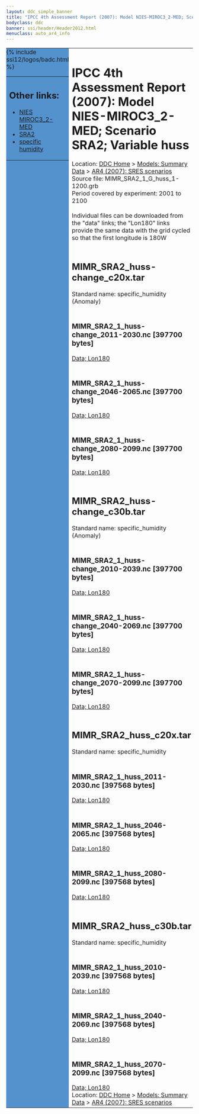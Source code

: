 ```yaml
---
layout: ddc_simple_banner
title: "IPCC 4th Assessment Report (2007): Model NIES-MIROC3_2-MED; Scenario SRA2; Variable huss"
bodyclass: ddc
banner: ssi/header/Header2012.html
menuclass: auto_ar4_info
---
```



<table width="100%" border="0" cellspacing="0" cellpadding="0" style="border-collapse: collapse;">
<tr style="margin:0;padding:0;border:0;">
<td style="margin:0;padding:0;border:0;height:1pt;width:150pt;background:#5492CD;" valign="top" >

<div id="lh-col2" class="auto_ar4_info">
<table class="menumain" bgcolor="#5492CD" cellspacing="0" width="100%" border="0">
<tr><td>
<h2> Other links:</h2>
<ul>
<li><a href="/auto/ar4/model-NIES-MIROC3_2-MED.html">NIES<br/>MIROC3_2-MED</a></li>
<li><a href="/auto/ar4/scenario-SRA2.html">SRA2</a></li>
<li><a href="/auto/ar4/var-specific_humidity.html">specific humidity</a></li>
</ul>
</td></tr>
{% include ssi12/logos/badc.html %}
</table>
</div>
</td>
<td><h1>IPCC 4th Assessment Report (2007): Model NIES-MIROC3_2-MED; Scenario SRA2; Variable huss</h1>

<!-- Breadcrumb1 -->
<div id="breadcrumb1" align="left">
Location: <a href="/index.html">DDC Home</a> > <a href="/sim/gcm_clim/">Models: Summary Data</a>
> <a href="/sim/gcm_clim/SRES_AR4/index.html">AR4 (2007): SRES scenarios</a>
</div>
<!-- End of Breadcrumb1 -->Source file: MIMR_SRA2_1_G_huss_1-1200.grb
<br/>
Period covered by experiment: 2001 to 2100<br/>
<br/>Individual files can be downloaded from the "data" links; the "Lon180" links provide the same data
         with the grid cycled so that the first longitude is 180W<br/>
<br/><h2>MIMR_SRA2_huss-change_c20x.tar</h2>
Standard name: specific_humidity (Anomaly)<br>
<br/><h3>MIMR_SRA2_1_huss-change_2011-2030.nc [397700 bytes]</h3>
<a href="/cgi-bin/downl/ar4_nc/huss/MIMR_SRA2_1_huss-change_2011-2030.nc">Data; </a><a href="/cgi-bin/downl/ar4_nc/huss/MIMR_SRA2_1_huss-change_2011-2030.cyto180.nc"> Lon180</a><br/>
<br/><h3>MIMR_SRA2_1_huss-change_2046-2065.nc [397700 bytes]</h3>
<a href="/cgi-bin/downl/ar4_nc/huss/MIMR_SRA2_1_huss-change_2046-2065.nc">Data; </a><a href="/cgi-bin/downl/ar4_nc/huss/MIMR_SRA2_1_huss-change_2046-2065.cyto180.nc"> Lon180</a><br/>
<br/><h3>MIMR_SRA2_1_huss-change_2080-2099.nc [397700 bytes]</h3>
<a href="/cgi-bin/downl/ar4_nc/huss/MIMR_SRA2_1_huss-change_2080-2099.nc">Data; </a><a href="/cgi-bin/downl/ar4_nc/huss/MIMR_SRA2_1_huss-change_2080-2099.cyto180.nc"> Lon180</a><br/>
<br/><h2>MIMR_SRA2_huss-change_c30b.tar</h2>
Standard name: specific_humidity (Anomaly)<br>
<br/><h3>MIMR_SRA2_1_huss-change_2010-2039.nc [397700 bytes]</h3>
<a href="/cgi-bin/downl/ar4_nc/huss/MIMR_SRA2_1_huss-change_2010-2039.nc">Data; </a><a href="/cgi-bin/downl/ar4_nc/huss/MIMR_SRA2_1_huss-change_2010-2039.cyto180.nc"> Lon180</a><br/>
<br/><h3>MIMR_SRA2_1_huss-change_2040-2069.nc [397700 bytes]</h3>
<a href="/cgi-bin/downl/ar4_nc/huss/MIMR_SRA2_1_huss-change_2040-2069.nc">Data; </a><a href="/cgi-bin/downl/ar4_nc/huss/MIMR_SRA2_1_huss-change_2040-2069.cyto180.nc"> Lon180</a><br/>
<br/><h3>MIMR_SRA2_1_huss-change_2070-2099.nc [397700 bytes]</h3>
<a href="/cgi-bin/downl/ar4_nc/huss/MIMR_SRA2_1_huss-change_2070-2099.nc">Data; </a><a href="/cgi-bin/downl/ar4_nc/huss/MIMR_SRA2_1_huss-change_2070-2099.cyto180.nc"> Lon180</a><br/>
<br/><h2>MIMR_SRA2_huss_c20x.tar</h2>
Standard name: specific_humidity<br>
<br/><h3>MIMR_SRA2_1_huss_2011-2030.nc [397568 bytes]</h3>
<a href="/cgi-bin/downl/ar4_nc/huss/MIMR_SRA2_1_huss_2011-2030.nc">Data; </a><a href="/cgi-bin/downl/ar4_nc/huss/MIMR_SRA2_1_huss_2011-2030.cyto180.nc"> Lon180</a><br/>
<br/><h3>MIMR_SRA2_1_huss_2046-2065.nc [397568 bytes]</h3>
<a href="/cgi-bin/downl/ar4_nc/huss/MIMR_SRA2_1_huss_2046-2065.nc">Data; </a><a href="/cgi-bin/downl/ar4_nc/huss/MIMR_SRA2_1_huss_2046-2065.cyto180.nc"> Lon180</a><br/>
<br/><h3>MIMR_SRA2_1_huss_2080-2099.nc [397568 bytes]</h3>
<a href="/cgi-bin/downl/ar4_nc/huss/MIMR_SRA2_1_huss_2080-2099.nc">Data; </a><a href="/cgi-bin/downl/ar4_nc/huss/MIMR_SRA2_1_huss_2080-2099.cyto180.nc"> Lon180</a><br/>
<br/><h2>MIMR_SRA2_huss_c30b.tar</h2>
Standard name: specific_humidity<br>
<br/><h3>MIMR_SRA2_1_huss_2010-2039.nc [397568 bytes]</h3>
<a href="/cgi-bin/downl/ar4_nc/huss/MIMR_SRA2_1_huss_2010-2039.nc">Data; </a><a href="/cgi-bin/downl/ar4_nc/huss/MIMR_SRA2_1_huss_2010-2039.cyto180.nc"> Lon180</a><br/>
<br/><h3>MIMR_SRA2_1_huss_2040-2069.nc [397568 bytes]</h3>
<a href="/cgi-bin/downl/ar4_nc/huss/MIMR_SRA2_1_huss_2040-2069.nc">Data; </a><a href="/cgi-bin/downl/ar4_nc/huss/MIMR_SRA2_1_huss_2040-2069.cyto180.nc"> Lon180</a><br/>
<br/><h3>MIMR_SRA2_1_huss_2070-2099.nc [397568 bytes]</h3>
<a href="/cgi-bin/downl/ar4_nc/huss/MIMR_SRA2_1_huss_2070-2099.nc">Data; </a><a href="/cgi-bin/downl/ar4_nc/huss/MIMR_SRA2_1_huss_2070-2099.cyto180.nc"> Lon180</a><br/>
<!-- Breadcrumb2 -->
<div id="breadcrumb2" align="left">
Location: <a href="/index.html">DDC Home</a> > <a href="/sim/gcm_clim/">Models: Summary Data</a>
> <a href="/sim/gcm_clim/SRES_AR4/index.html">AR4 (2007): SRES scenarios</a>
</div>
<!-- End of Breadcrumb2 --></td></tr></table>
